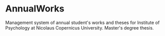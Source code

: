 # AnnualWorks
Management system of annual student's works and theses for Institute of Psychology at Nicolaus Copernicus University. Master's degree thesis.
